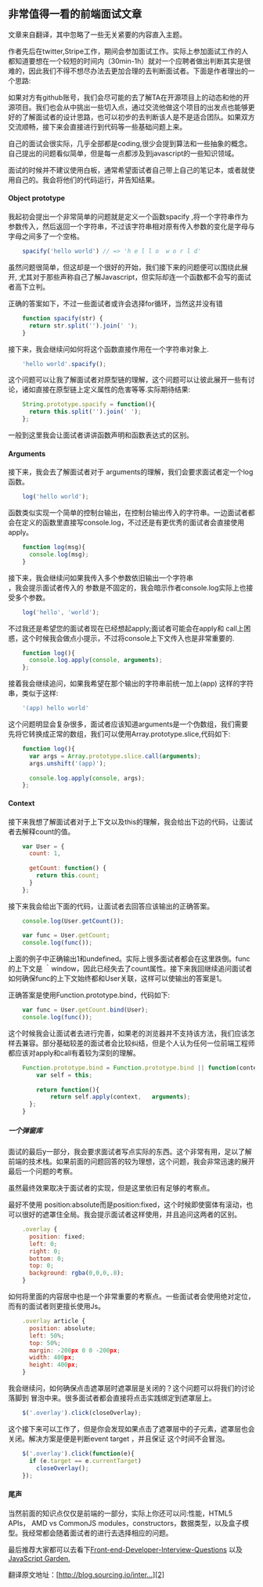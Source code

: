 ## 非常值得一看的前端面试文章

文章来自翻译，其中忽略了一些无关紧要的内容直入主题。

作者先后在twitter,Stripe工作，期间会参加面试工作。实际上参加面试工作的人都知道要想在一个较短的时间内（30min-1h）就对一个应聘者做出判断其实是很难的，因此我们不得不想尽办法去更加合理的去判断面试者。下面是作者理出的一个思路:

如果对方有github账号，我们会尽可能的去了解TA在开源项目上的动态和他的开源项目。我们也会从中挑出一些切入点，通过交流他做这个项目的出发点也能够更好的了解面试者的设计思路，也可以初步的去判断该人是不是适合团队。如果双方交流顺畅，接下来会直接进行到代码等一些基础问题上来。

自己的面试会很实际，几乎全部都是coding,很少会提到算法和一些抽象的概念。自己提出的问题看似简单，但是每一点都涉及到javascript的一些知识领域。

面试的时候并不建议使用白板，通常希望面试者自己带上自己的笔记本，或者就使用自己的。我会将他们的代码运行，并告知结果。

#### Object prototype

我起初会提出一个非常简单的问题就是定义一个函数spacify ,将一个字符串作为参数传入，然后返回一个字符串，不过该字符串相对原有传入参数的变化是字母与字母之间多了一个空格。

```js
    spacify('hello world') // => 'h e l l o  w o r l d'
```

虽然问题很简单，但这却是一个很好的开始，我们接下来的问题便可以围绕此展开, 尤其对于那些声称自己了解Javascript，但实际却连一个函数都不会写的面试者高下立判。

正确的答案如下，不过一些面试者或许会选择for循环，当然这并没有错

```js
    function spacify(str) {
      return str.split('').join(' ');
    }
```


接下来，我会继续问如何将这个函数直接作用在一个字符串对象上.

```js
    'hello world'.spacify();
```

这个问题可以让我了解面试者对原型链的理解，这个问题可以让彼此展开一些有讨论，诸如直接在原型链上定义属性的危害等等.实际期待结果:

```js
    String.prototype.spacify = function(){
      return this.split('').join(' ');
    };
```

一般到这里我会让面试者讲讲函数声明和函数表达式的区别。

#### Arguments

接下来，我会去了解面试者对于 arguments的理解，我们会要求面试者定一个log函数。

```js
    log('hello world');
```

函数类似实现一个简单的控制台输出，在控制台输出传入的字符串。一边面试者都会在定义的函数里直接写console.log，不过还是有更优秀的面试者会直接使用apply。

```js
    function log(msg){
      console.log(msg);
    }
```

接下来，我会继续问如果我传入多个参数依旧输出一个字符串  
，我会提示面试者传入的 参数是不固定的，我会暗示作者console.log实际上也接受多个参数。

```js
    log('hello', 'world');
```

不过我还是希望您的面试者现在已经想起apply;面试者可能会在apply和 call上困惑，这个时候我会做点小提示，不过将console上下文传入也是非常重要的.

```js
    function log(){
      console.log.apply(console, arguments);
    };
```

接着我会继续追问，如果我希望在那个输出的字符串前统一加上(app) 这样的字符串，类似于这样:

```js
    '(app) hello world'
```

这个问题明显会复杂很多，面试者应该知道arguments是一个伪数组，我们需要先将它转换成正常的数组，我们可以使用Array.prototype.slice,代码如下:

```js
    function log(){
      var args = Array.prototype.slice.call(arguments);
      args.unshift('(app)');
    
      console.log.apply(console, args);
    };
```

#### Context

接下来我想了解面试者对于上下文以及this的理解，我会给出下边的代码，让面试者去解释count的值。

```js
    var User = {
      count: 1,
    
      getCount: function() {
        return this.count;
      }
    };
```

接下来我会给出下面的代码，让面试者去回答应该输出的正确答案。

```js
    console.log(User.getCount());
    
    var func = User.getCount;
    console.log(func());
```

上面的例子中正确输出1和undefined。实际上很多面试者都会在这里跌倒。func的上下文是 ｀window，因此已经失去了count属性。接下来我回继续追问面试者如何确保func的上下文始终都和User关联，这样可以使输出的答案是1。

正确答案是使用Function.prototype.bind，代码如下:

```js
    var func = User.getCount.bind(User);
    console.log(func());
```

这个时候我会让面试者去进行完善，如果老的浏览器并不支持该方法，我们应该怎样去兼容。部分基础较差的面试者会比较纠结，但是个人认为任何一位前端工程师都应该对apply和call有着较为深刻的理解。

```js
    Function.prototype.bind = Function.prototype.bind || function(context) {
        var self = this;
    
        return function(){
            return self.apply(context,   arguments);
      };
    }
```

##### 一个弹窗库

面试的最后y一部分，我会要求面试者写点实际的东西。这个非常有用，足以了解前端的技术栈。如果前面的问题回答的较为理想，这个问题，我会非常迅速的展开最后一个问题的考察。

虽然最终效果取决于面试者的实现，但是这里依旧有足够的考察点。

最好不使用 position:absolute而是position:fixed，这个时候即使窗体有滚动，也可以很好的遮罩住全局。我会提示面试者这样使用，并且追问这两者的区别。

```js
    .overlay {
      position: fixed;
      left: 0;
      right: 0;
      bottom: 0;
      top: 0;
      background: rgba(0,0,0,.8);
    }
```

如何将里面的内容居中也是一个非常重要的考察点。一些面试者会使用绝对定位，而有的面试者则更擅长使用Js。

```js
    .overlay article {
      position: absolute;
      left: 50%;
      top: 50%;
      margin: -200px 0 0 -200px;
      width: 400px;
      height: 400px;
    }
```

我会继续问，如何确保点击遮罩层时遮罩层是关闭的？这个问题可以将我们的讨论落脚到 冒泡中来。很多面试者都会直接将点击实践绑定到遮罩层上。

```js
    $('.overlay').click(closeOverlay);
```

这个接下来可以工作了，但是你会发现如果点击了遮罩层中的子元素，遮罩层也会关闭。解决方案是便是判断event target ，并且保证 这个时间不会冒泡。

```js
    $('.overlay').click(function(e){
      if (e.target == e.currentTarget)
        closeOverlay();
    });
```

#### 尾声

当然前面的知识点仅仅是前端的一部分，实际上你还可以问:性能，HTML5 APIs， AMD vs CommonJS modules，constructors，数据类型，以及盒子模型。我经常都会随着面试者的进行去选择相应的问题。

最后推荐大家都可以去看下[Front-end-Developer-Interview-Questions][0] 以及 [JavaScript Garden.][1]

翻译原文地址：[http://blog.sourcing.io/inter...][2]

[0]: https://github.com/darcyclarke/Front-end-Developer-Interview-Questions
[1]: http://bonsaiden.github.io/JavaScript-Garden/zh/
[2]: http://blog.sourcing.io/interview-questions